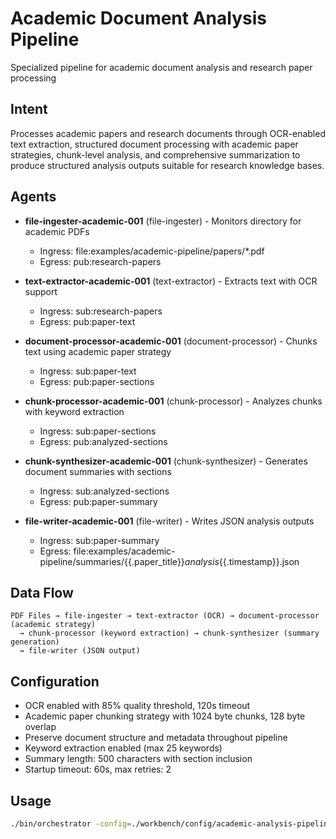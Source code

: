# Academic Document Analysis Pipeline

Specialized pipeline for academic document analysis and research paper processing

## Intent

Processes academic papers and research documents through OCR-enabled text extraction, structured document processing with academic paper strategies, chunk-level analysis, and comprehensive summarization to produce structured analysis outputs suitable for research knowledge bases.

## Agents

- **file-ingester-academic-001** (file-ingester) - Monitors directory for academic PDFs
  - Ingress: file:examples/academic-pipeline/papers/*.pdf
  - Egress: pub:research-papers

- **text-extractor-academic-001** (text-extractor) - Extracts text with OCR support
  - Ingress: sub:research-papers
  - Egress: pub:paper-text

- **document-processor-academic-001** (document-processor) - Chunks text using academic paper strategy
  - Ingress: sub:paper-text
  - Egress: pub:paper-sections

- **chunk-processor-academic-001** (chunk-processor) - Analyzes chunks with keyword extraction
  - Ingress: sub:paper-sections
  - Egress: pub:analyzed-sections

- **chunk-synthesizer-academic-001** (chunk-synthesizer) - Generates document summaries with sections
  - Ingress: sub:analyzed-sections
  - Egress: pub:paper-summary

- **file-writer-academic-001** (file-writer) - Writes JSON analysis outputs
  - Ingress: sub:paper-summary
  - Egress: file:examples/academic-pipeline/summaries/{{.paper_title}}_analysis_{{.timestamp}}.json

## Data Flow

```
PDF Files → file-ingester → text-extractor (OCR) → document-processor (academic strategy)
  → chunk-processor (keyword extraction) → chunk-synthesizer (summary generation)
  → file-writer (JSON output)
```

## Configuration

- OCR enabled with 85% quality threshold, 120s timeout
- Academic paper chunking strategy with 1024 byte chunks, 128 byte overlap
- Preserve document structure and metadata throughout pipeline
- Keyword extraction enabled (max 25 keywords)
- Summary length: 500 characters with section inclusion
- Startup timeout: 60s, max retries: 2

## Usage

```bash
./bin/orchestrator -config=./workbench/config/academic-analysis-pipeline.yaml
```
